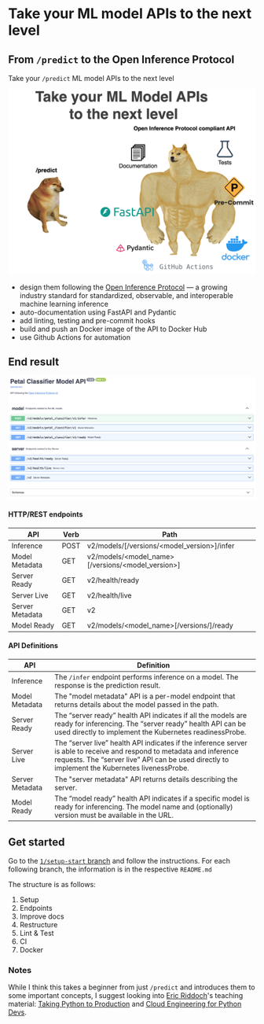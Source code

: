 # Take your ML model APIs to the next level

## From `/predict` to the Open Inference Protocol

Take your `/predict` ML model APIs to the next level

![info](info.png)

- design them following the [Open Inference Protocol](https://kserve.github.io/website/latest/modelserving/data_plane/v2_protocol/) — a growing industry standard for standardized, observable, and interoperable machine learning inference
- auto-documentation using FastAPI and Pydantic
- add linting, testing and pre-commit hooks
- build and push an Docker image of the API to Docker Hub
- use Github Actions for automation

## End result

![docs](docs.png)

#### HTTP/REST endpoints

| API             | Verb | Path                                                       |
|------------------|------|------------------------------------------------------------|
| Inference        | POST | v2/models/[/versions/<model_version>]/infer               |
| Model Metadata   | GET  | v2/models/<model_name>[/versions/<model_version>]         |
| Server Ready     | GET  | v2/health/ready                                           |
| Server Live      | GET  | v2/health/live                                            |
| Server Metadata  | GET  | v2                                                       |
| Model Ready      | GET  | v2/models/<model_name>[/versions/]/ready                 |

#### API Definitions

| API             | Definition                                                                                                                                                              |
|------------------|--------------------------------------------------------------------------------------------------------------------------------------------------------------------------|
| Inference        | The `/infer` endpoint performs inference on a model. The response is the prediction result.                                                                             |
| Model Metadata   | The "model metadata" API is a per-model endpoint that returns details about the model passed in the path.                                                              |
| Server Ready     | The “server ready” health API indicates if all the models are ready for inferencing. The “server ready” health API can be used directly to implement the Kubernetes readinessProbe. |
| Server Live      | The “server live” health API indicates if the inference server is able to receive and respond to metadata and inference requests. The “server live” API can be used directly to implement the Kubernetes livenessProbe. |
| Server Metadata  | The "server metadata" API returns details describing the server.                                                                                                        |
| Model Ready      | The “model ready” health API indicates if a specific model is ready for inferencing. The model name and (optionally) version must be available in the URL.             |

## Get started

Go to the [`1/setup-start` branch](https://github.com/divakaivan/model-api-oip/tree/1/setup-start) and follow the instructions. For each following branch, the information is in the respective `README.md`

The structure is as follows:

1. Setup
2. Endpoints
3. Improve docs
4. Restructure
5. Lint & Test
6. CI
7. Docker

### Notes

While I think this takes a beginner from just `/predict` and introduces them to some important concepts, I suggest looking into [Eric Riddoch](https://www.linkedin.com/in/eric-riddoch/)'s teaching material: [Taking Python to Production](https://www.udemy.com/course/setting-up-the-linux-terminal-for-software-development/?srsltid=AfmBOoqaXWAasFIZgQFTQA9TTfUUyP5P0hJb6RGd48esUgHeVJ7Xbo5t) and [Cloud Engineering for Python Devs](https://mlops-club.org/).
